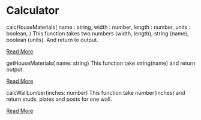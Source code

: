 # Calculator

calcHouseMaterials(
    name   : string,
    width  : number,
    length : number,
    units  : boolean,
)
This function takes two numbers (width, length),  string (name), boolean (units). And return to output.

[Read More](../../doc/readme_commands/calc-house-materials.md)



getHouseMaterials( name: string)
This function take string(name) and return output. 

[Read More](../../doc/readme_commands/get-house-materials.md)


calcWallLumber(inches: number)
This function take number(inches) and return studs, plates and posts for one wall. 

[Read More](../../doc/readme_commands/calcWallLumber.md)






